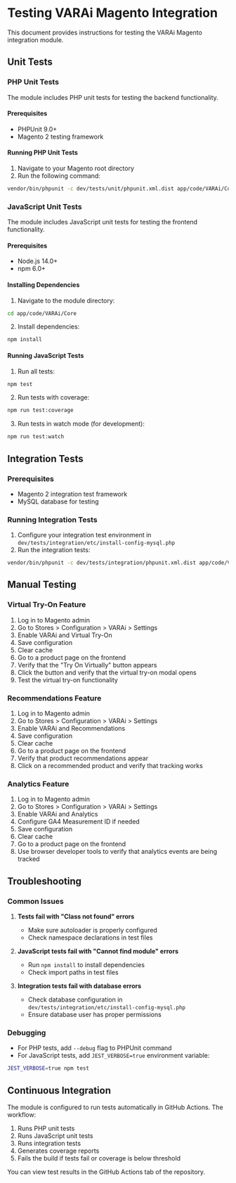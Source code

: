 # Testing VARAi Magento Integration

This document provides instructions for testing the VARAi Magento integration module.

## Unit Tests

### PHP Unit Tests

The module includes PHP unit tests for testing the backend functionality.

#### Prerequisites

- PHPUnit 9.0+
- Magento 2 testing framework

#### Running PHP Unit Tests

1. Navigate to your Magento root directory
2. Run the following command:

```bash
vendor/bin/phpunit -c dev/tests/unit/phpunit.xml.dist app/code/VARAi/Core/Test/Unit
```

### JavaScript Unit Tests

The module includes JavaScript unit tests for testing the frontend functionality.

#### Prerequisites

- Node.js 14.0+
- npm 6.0+

#### Installing Dependencies

1. Navigate to the module directory:

```bash
cd app/code/VARAi/Core
```

2. Install dependencies:

```bash
npm install
```

#### Running JavaScript Tests

1. Run all tests:

```bash
npm test
```

2. Run tests with coverage:

```bash
npm run test:coverage
```

3. Run tests in watch mode (for development):

```bash
npm run test:watch
```

## Integration Tests

### Prerequisites

- Magento 2 integration test framework
- MySQL database for testing

### Running Integration Tests

1. Configure your integration test environment in `dev/tests/integration/etc/install-config-mysql.php`
2. Run the integration tests:

```bash
vendor/bin/phpunit -c dev/tests/integration/phpunit.xml.dist app/code/VARAi/Core/Test/Integration
```

## Manual Testing

### Virtual Try-On Feature

1. Log in to Magento admin
2. Go to Stores > Configuration > VARAi > Settings
3. Enable VARAi and Virtual Try-On
4. Save configuration
5. Clear cache
6. Go to a product page on the frontend
7. Verify that the "Try On Virtually" button appears
8. Click the button and verify that the virtual try-on modal opens
9. Test the virtual try-on functionality

### Recommendations Feature

1. Log in to Magento admin
2. Go to Stores > Configuration > VARAi > Settings
3. Enable VARAi and Recommendations
4. Save configuration
5. Clear cache
6. Go to a product page on the frontend
7. Verify that product recommendations appear
8. Click on a recommended product and verify that tracking works

### Analytics Feature

1. Log in to Magento admin
2. Go to Stores > Configuration > VARAi > Settings
3. Enable VARAi and Analytics
4. Configure GA4 Measurement ID if needed
5. Save configuration
6. Clear cache
7. Go to a product page on the frontend
8. Use browser developer tools to verify that analytics events are being tracked

## Troubleshooting

### Common Issues

1. **Tests fail with "Class not found" errors**
   - Make sure autoloader is properly configured
   - Check namespace declarations in test files

2. **JavaScript tests fail with "Cannot find module" errors**
   - Run `npm install` to install dependencies
   - Check import paths in test files

3. **Integration tests fail with database errors**
   - Check database configuration in `dev/tests/integration/etc/install-config-mysql.php`
   - Ensure database user has proper permissions

### Debugging

- For PHP tests, add `--debug` flag to PHPUnit command
- For JavaScript tests, add `JEST_VERBOSE=true` environment variable:

```bash
JEST_VERBOSE=true npm test
```

## Continuous Integration

The module is configured to run tests automatically in GitHub Actions. The workflow:

1. Runs PHP unit tests
2. Runs JavaScript unit tests
3. Runs integration tests
4. Generates coverage reports
5. Fails the build if tests fail or coverage is below threshold

You can view test results in the GitHub Actions tab of the repository.
